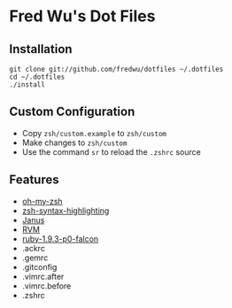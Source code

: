 # Fred Wu's Dot Files

## Installation

    git clone git://github.com/fredwu/dotfiles ~/.dotfiles
    cd ~/.dotfiles
    ./install

## Custom Configuration

- Copy `zsh/custom.example` to `zsh/custom`
- Make changes to `zsh/custom`
- Use the command `sr` to reload the `.zshrc` source

## Features

- [oh-my-zsh](https://github.com/robbyrussell/oh-my-zsh)
- [zsh-syntax-highlighting](https://github.com/zsh-users/zsh-syntax-highlighting)
- [Janus](https://github.com/carlhuda/janus)
- [RVM](http://beginrescueend.com/)
- [ruby-1.9.3-p0-falcon](https://gist.github.com/1688857)
- .ackrc
- .gemrc
- .gitconfig
- .vimrc.after
- .vimrc.before
- .zshrc

